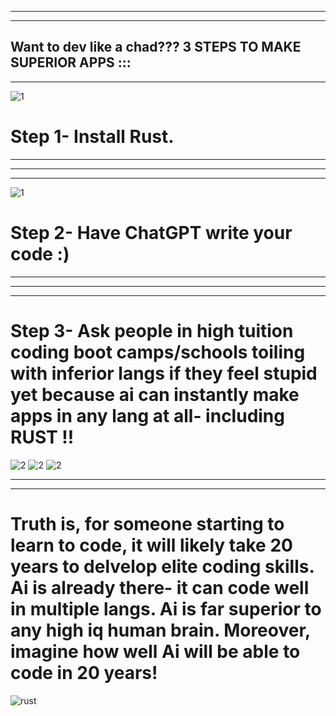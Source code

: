 
-----------------------------------------------------------
-----------------------------------------------------------

Want to dev like a chad??? 
3 STEPS TO MAKE SUPERIOR APPS ::: 
-----------------------------------------------------------
-----------------------------------------------------------
![1](https://github.com/user-attachments/assets/2328cde6-b47f-4efc-978b-9c331dfefb94)
# Step 1- Install Rust. 

-----------------------------------------------------------
-----------------------------------------------------------
-----------------------------------------------------------
![1](https://github.com/user-attachments/assets/3695a732-502d-408d-865e-ebdcff7c9216)
# Step 2- Have ChatGPT write your code :) 


-----------------------------------------------------------
-----------------------------------------------------------
-----------------------------------------------------------
# Step 3- Ask people in high tuition coding boot camps/schools toiling with inferior langs if they feel stupid yet because ai can instantly make apps in any lang at all- including RUST !!
![2](https://github.com/user-attachments/assets/da346cb4-458a-4803-8e4a-bca0c5842cfc)
![2](https://github.com/user-attachments/assets/da346cb4-458a-4803-8e4a-bca0c5842cfc)
![2](https://github.com/user-attachments/assets/da346cb4-458a-4803-8e4a-bca0c5842cfc)

-----------------------------------------------------------
-----------------------------------------------------------



# Truth is, for someone starting to learn to code, it will likely take 20 years to delvelop elite coding skills. Ai is already there- it can code well in multiple langs. Ai is far superior to any high iq human brain.  Moreover, imagine how well Ai will be able to code in 20 years! 




![rust](https://github.com/user-attachments/assets/4788eba0-1db7-4dc9-a675-a8478e0c9e10)






























